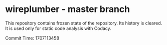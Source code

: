 # wireplumber - master branch

This repository contains frozen state of the repository.
Its history is cleared. It is used only for static code
analysis with Codacy.

Commit Time: 1707113458